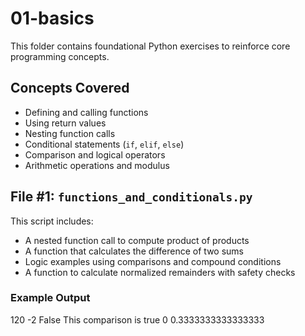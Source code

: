 # 01-basics

This folder contains foundational Python exercises to reinforce core programming concepts.

## Concepts Covered

- Defining and calling functions
- Using return values
- Nesting function calls
- Conditional statements (`if`, `elif`, `else`)
- Comparison and logical operators
- Arithmetic operations and modulus

## File #1: `functions_and_conditionals.py`

This script includes:
- A nested function call to compute product of products
- A function that calculates the difference of two sums
- Logic examples using comparisons and compound conditions
- A function to calculate normalized remainders with safety checks

### Example Output
120
-2
False
This comparison is true
0
0.3333333333333333
